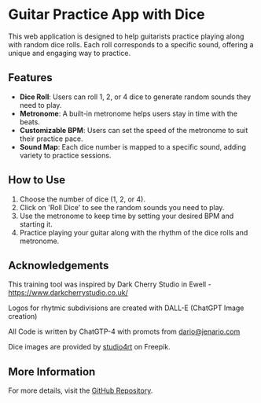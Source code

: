 # Guitar Practice App with Dice

This web application is designed to help guitarists practice playing along with random dice rolls. Each roll corresponds to a specific sound, offering a unique and engaging way to practice.

## Features

- **Dice Roll**: Users can roll 1, 2, or 4 dice to generate random sounds they need to play.
- **Metronome**: A built-in metronome helps users stay in time with the beats.
- **Customizable BPM**: Users can set the speed of the metronome to suit their practice pace.
- **Sound Map**: Each dice number is mapped to a specific sound, adding variety to practice sessions.

## How to Use

1. Choose the number of dice (1, 2, or 4).
2. Click on 'Roll Dice' to see the random sounds you need to play.
3. Use the metronome to keep time by setting your desired BPM and starting it.
4. Practice playing your guitar along with the rhythm of the dice rolls and metronome.

## Acknowledgements

This training tool was inspired by Dark Cherry Studio in Ewell - https://www.darkcherrystudio.co.uk/

Logos for rhytmic subdivisions are created with DALL-E (ChatGPT Image creation)

All Code is written by ChatGTP-4 with promots from dario@jenario.com

Dice images are provided by [studio4rt](https://www.freepik.com/free-vector/dice-game-black-cubes-with-white-dots-3d-realistic-gambling-objects-play-casino-dice-from-one-six-dots-rounded-edges-design-isolated-white-background_25872084.htm#query=dice&position=13&from_view=search&track=sph&uuid=be850e13-ec7e-4177-a9fb-b44fc937a614) on Freepik.

## More Information

For more details, visit the [GitHub Repository](https://github.com/dasali-jenario/Guitar-with-dice).

